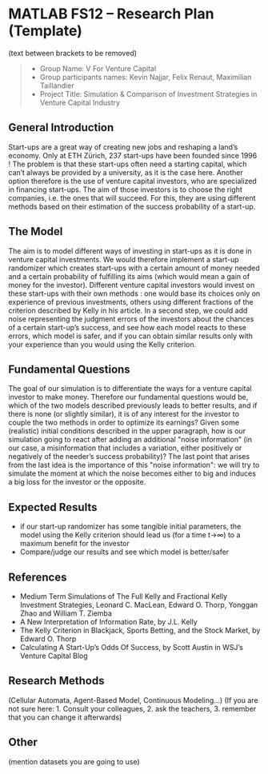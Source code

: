 # MATLAB FS12 – Research Plan (Template)
(text between brackets to be removed)

> * Group Name: V For Venture Capital 
> * Group participants names: Kevin Najjar, Felix Renaut, Maximilian Taillandier
> * Project Title: Simulation & Comparison of Investment Strategies in Venture Capital Industry 

## General Introduction

Start-ups are a great way of creating new jobs and reshaping a land’s economy. Only at ETH Zürich,
237 start-ups have been founded since 1996 ! The problem is that these start-ups often need a starting capital,
which can’t always be provided by a university, as it is the case here. Another option therefore is the use of
venture capital investors, who are specialized in financing start-ups. The aim of those investors is to choose
the right companies, i.e. the ones that will succeed. 
For this, they are using different methods based on their estimation of the success probability of a start-up. 

## The Model

The aim is to model different ways of investing in start-ups as it is done in venture capital investments. We would therefore implement a start-up randomizer which creates start-ups with a certain amount of money needed and a certain probability of fulfilling its aims (which would mean a gain of money for the investor). Different venture capital investors would invest on these start-ups with their own methods : one would base its choices only on experience of previous investments, others  using different fractions of the criterion described by Kelly in his article.
In a second step, we could add noise representing the judgment errors of the investors about the chances of a certain start-up’s success, and see how each model reacts to these errors, which model is safer, and if you can obtain similar results only with your experience than you would using the Kelly criterion.


## Fundamental Questions

The goal of our simulation is to differentiate the ways for a venture capital investor to make money. Therefore our fundamental questions would be, which of the two models described previously leads to better results, and if there is none (or slightly similar), it is of any interest for the investor to couple the two methods in order to optimize its earnings? Given some (realistic) initial conditions described in the upper paragraph, how is our simulation going to react after adding an additional "noise information" (in our case, a misinformation that includes a variation, either positively or negatively of the needer’s success probability)? The last point that arises from the last idea is the importance of this "noise information": we will try to simulate the moment at which the noise becomes either to big and induces a big loss for the investor or the opposite.


## Expected Results

-  if our start-up randomizer has some tangible initial parameters, the model using the Kelly criterion should lead us (for a time t->∞) to a maximum benefit for the investor
-	Compare/judge our results and see which model is better/safer 


## References 

- Medium Term Simulations of The Full Kelly and Fractional Kelly Investment Strategies, Leonard C. MacLean, Edward O. Thorp, Yonggan Zhao and William T. Ziemba
- A New Interpretation of  Information Rate, by J.L. Kelly  
- The Kelly Criterion in Blackjack, Sports Betting, and the Stock Market, by Edward O. Thorp
- Calculating A Start-Up’s Odds Of Success, by Scott Austin in WSJ’s Venture Capital Blog




## Research Methods

(Cellular Automata, Agent-Based Model, Continuous Modeling...) (If you are not sure here: 1. Consult your colleagues, 2. ask the teachers, 3. remember that you can change it afterwards)


## Other

(mention datasets you are going to use)
